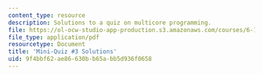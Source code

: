 ```yaml
---
content_type: resource
description: Solutions to a quiz on multicore programming.
file: https://ol-ocw-studio-app-production.s3.amazonaws.com/courses/6-189-multicore-programming-primer-january-iap-2007/9f4bbf62ae86630bb65abb5d936f0658_quiz3_soln.pdf
file_type: application/pdf
resourcetype: Document
title: 'Mini-Quiz #3 Solutions'
uid: 9f4bbf62-ae86-630b-b65a-bb5d936f0658
---
```

